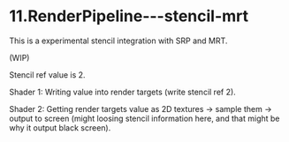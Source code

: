 # 11.RenderPipeline---stencil-mrt
This is a experimental stencil integration with SRP and MRT.

(WIP)

Stencil ref value is 2.

Shader 1: Writing value into render targets (write stencil ref 2).

Shader 2: Getting render targets value as 2D textures -> sample them -> output to screen (might loosing stencil information here, and that might be why it output black screen).
